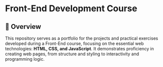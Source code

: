 # Front-End Development Course

## 📜 Overview

This repository serves as a portfolio for the projects and practical exercises developed during a Front-End course, focusing on the essential web technologies: **HTML, CSS, and JavaScript**. It demonstrates proficiency in creating web pages, from structure and styling to interactivity and programming logic.

